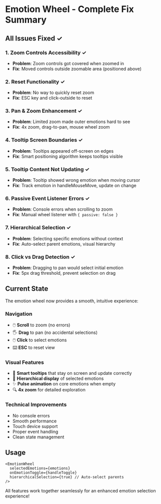 # Emotion Wheel - Complete Fix Summary

## All Issues Fixed ✓

### 1. **Zoom Controls Accessibility** ✓

- **Problem**: Zoom controls got covered when zoomed in
- **Fix**: Moved controls outside zoomable area (positioned above)

### 2. **Reset Functionality** ✓

- **Problem**: No way to quickly reset zoom
- **Fix**: ESC key and click-outside to reset

### 3. **Pan & Zoom Enhancement** ✓

- **Problem**: Limited zoom made outer emotions hard to see
- **Fix**: 4x zoom, drag-to-pan, mouse wheel zoom

### 4. **Tooltip Screen Boundaries** ✓

- **Problem**: Tooltips appeared off-screen on edges
- **Fix**: Smart positioning algorithm keeps tooltips visible

### 5. **Tooltip Content Not Updating** ✓

- **Problem**: Tooltip showed wrong emotion when moving cursor
- **Fix**: Track emotion in handleMouseMove, update on change

### 6. **Passive Event Listener Errors** ✓

- **Problem**: Console errors when scrolling to zoom
- **Fix**: Manual wheel listener with `{ passive: false }`

### 7. **Hierarchical Selection** ✓

- **Problem**: Selecting specific emotions without context
- **Fix**: Auto-select parent emotions, visual hierarchy

### 8. **Click vs Drag Detection** ✓

- **Problem**: Dragging to pan would select initial emotion
- **Fix**: 5px drag threshold, prevent selection on drag

## Current State

The emotion wheel now provides a smooth, intuitive experience:

### Navigation

- 🖱️ **Scroll** to zoom (no errors)
- 🖐️ **Drag** to pan (no accidental selections)
- 🖱️ **Click** to select emotions
- ⌨️ **ESC** to reset view

### Visual Features

- 📍 **Smart tooltips** that stay on screen and update correctly
- 🎯 **Hierarchical display** of selected emotions
- ✨ **Pulse animation** on core emotions when empty
- 🔍 **4x zoom** for detailed exploration

### Technical Improvements

- No console errors
- Smooth performance
- Touch device support
- Proper event handling
- Clean state management

## Usage

```tsx
<EmotionWheel
  selectedEmotions={emotions}
  onEmotionToggle={handleToggle}
  hierarchicalSelection={true} // Auto-select parents
/>
```

All features work together seamlessly for an enhanced emotion selection experience!
